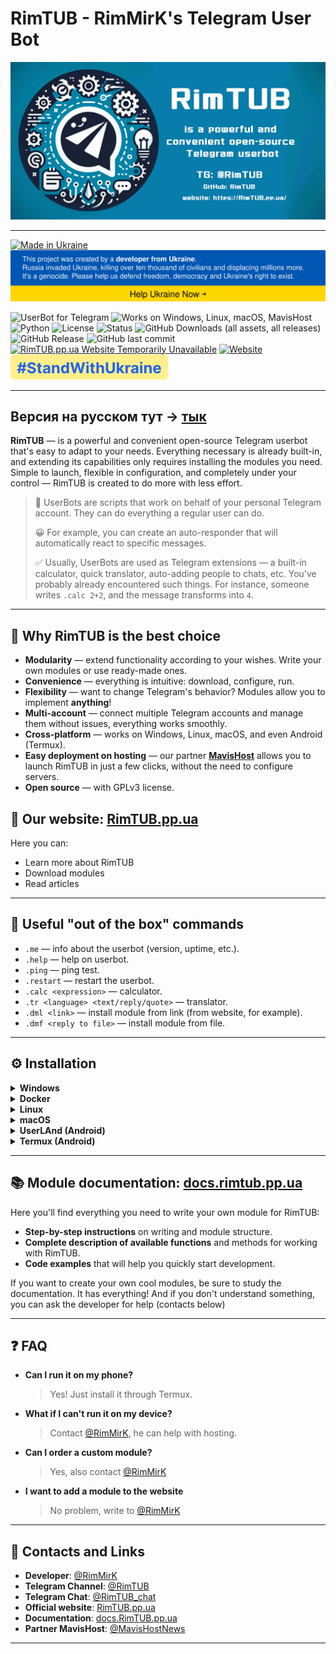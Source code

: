 # RimTUB - RimMirK's Telegram User Bot

![Banner](.github/banner.png)

---

<a href="https://www.youtube.com/watch?v=nybtOIxlku8"><img alt="Made in Ukraine" src="https://img.shields.io/badge/Ukraine-blue?style=for-the-badge&label=Made%20in&labelColor=yellow&link=https%3A%2F%2Fwww.youtube.com%2Fwatch%3Fv%3DnybtOIxlku8" height="50px" algin="center"></a>
![\#StandWithUkraine](https://github.com/vshymanskyy/StandWithUkraine/blob/main/banner-direct-single.svg)


![UserBot for Telegram](https://img.shields.io/badge/UserBot%20for%20-Telegram-blue)
![Works on Windows, Linux, macOS, MavisHost](https://img.shields.io/badge/Works%20on%20-%20Windows%2C%20Linux%2C%20macOS%2C%20MavisHost-green)
![Python](https://img.shields.io/badge/python-3.11-blue)
![License](https://img.shields.io/badge/license-GPLv3-green)
![Status](https://img.shields.io/badge/status-Active-brightgreen)
![GitHub Downloads (all assets, all releases)](https://img.shields.io/github/downloads/RimTUB/RimTUB/total?color=magenta)
![GitHub Release](https://img.shields.io/github/v/release/RimTUB/RimTUB)
![GitHub last commit](https://img.shields.io/github/last-commit/RimTUB/RimTUB)
<a href="https://RimTUB.pp.ua">
![RimTUB.pp.ua Website Temporarily Unavailable](https://img.shields.io/badge/RimTUB.pp.ua%20-%20Temporarily%20Unavailable-yellow)</a>
<a href="https://docs.RimTUB.pp.ua">
![Website](https://img.shields.io/website?url=https%3A%2F%2Fdocs.RimTUB.pp.ua&up_message=works!&down_message=doesn't%20work%28&label=docs.RimTUB.pp.ua)</a>
[![StandWithUkraine](https://raw.githubusercontent.com/vshymanskyy/StandWithUkraine/main/badges/StandWithUkraine.svg)](https://github.com/vshymanskyy/StandWithUkraine/blob/main/docs/README.md)



---

## Версия на русском тут -> [тык](README.ru.md)

**RimTUB** — is a powerful and convenient open-source Telegram userbot that's easy to adapt to your needs. Everything necessary is already built-in, and extending its capabilities only requires installing the modules you need. Simple to launch, flexible in configuration, and completely under your control — RimTUB is created to do more with less effort.

> 🤖 UserBots are scripts that work on behalf of your personal Telegram account. They can do everything a regular user can do.
>
> 😀 For example, you can create an auto-responder that will automatically react to specific messages.
>
> ✅ Usually, UserBots are used as Telegram extensions — a built-in calculator, quick translator, auto-adding people to chats, etc. You've probably already encountered such things. For instance, someone writes `.calc 2+2`, and the message transforms into `4`.

---

## 🌟 Why RimTUB is the best choice

- **Modularity** — extend functionality according to your wishes. Write your own modules or use ready-made ones.
- **Convenience** — everything is intuitive: download, configure, run.
- **Flexibility** — want to change Telegram's behavior? Modules allow you to implement **anything**!
- **Multi-account** — connect multiple Telegram accounts and manage them without issues, everything works smoothly.
- **Cross-platform** — works on Windows, Linux, macOS, and even Android (Termux).
- **Easy deployment on hosting** — our partner [**MavisHost**](https://t.me/MavisHostNews/28) allows you to launch RimTUB in just a few clicks, without the need to configure servers.
- **Open source** — with GPLv3 license.

## 🔗 Our website: [RimTUB.pp.ua](https://rimtub.pp.ua)

Here you can:
- Learn more about RimTUB
- Download modules
- Read articles

---

## 🧠 Useful "out of the box" commands

- `.me` — info about the userbot (version, uptime, etc.).
- `.help` — help on userbot.
- `.ping` — ping test.
- `.restart` — restart the userbot.
- `.calc <expression>` — calculator.
- `.tr <language> <text/reply/quote>` — translator.
- `.dml <link>` — install module from link (from website, for example).
- `.dmf <reply to file>` — install module from file.

---

## ⚙ Installation

<details id='win'>
<summary><strong>Windows</strong></summary>

<a id="Windows"></a>

### 🔹 Step 1. Download RimTUB
1. Go to: [GitHub Releases](https://github.com/RimTUB/RimTUB/releases)  
2. Click on the item with the `Latest` badge (this is the latest version).
3. Below, click on assets (file list)
4. In the file list, find an archive named like `RimTUB-XXX.zip` (XXX is the userbot version) — click on it to download.  
5. When it's downloaded — open the folder with the file, right-click on the archive and select **"Extract All"**.  
6. Enter a path, for example: `C:\RimTUB`, and click **"Extract"**.

---

### 🔹 Step 2. Create a Telegram bot
1. Open Telegram and find user [@BotFather](https://t.me/BotFather).  
2. Click **Start** or type `/start` if the bot is silent.  
3. Type `/newbot`, set a name and link for the bot (for example, `RimTUB_nickname_bot`).  
4. BotFather will send you a long **token** — **copy it** (it looks like `123456:ABC-DEF...`).  
5. ❗️ Type `/setinline`, select your bot, and type any text, for example `asdfjwekjdsf` ❗️

---

### 🔹 Step 3. Configure RimTUB
1. Go to the `C:\RimTUB` folder that you just unpacked.  
2. Find the `config.yaml` file there.  
3. Open it with a double click. If nothing happens — right-click and select **"Open with → Notepad"**.  
4. Insert your data there. Example:
   ```yaml
   PHONES:
     - +12345678990 # Your phone number linked to Telegram
     - +380XXXXXXXX # You can add multiple accounts
   BOT_TOKEN: 123456:ABC-DEF...  # Token provided by BotFather
   ```
5. Save the file: **File → Save**.

---

### 🔹 Step 4. Install Python
1. Go to [python.org](https://www.python.org/).  
2. Hover over "Downloads" and select **Windows**.  
3. Click **"Download Python 3.11.9"**. 
4. When the installer downloads — **MAKE SURE to check "Add Python to PATH"**, then click **"Install Now"**.  
5. Wait for the installation to complete and close the window.

---

### 🔹 Step 5. Launch RimTUB
1. Press **Win + R** keys, a window will appear.  
2. Type `cmd` and press **Enter** — a black window will open (command prompt).  
3. Enter the following commands one by one (press **Enter** after each):

   ```sh
   cd C:\RimTUB
   python -m venv .venv
   .venv\Scripts\activate.bat
   pip install -r requirements.txt
   python main.py
   ```

   ⚠ If a window appears asking for permission to access the internet — click **"Allow"**.

---

### 🔹 Step 6. Confirm login
1. After launching, the bot will ask you to enter a code.  
2. Telegram will send you an SMS — enter this code in the console.  
3. If you have two-factor authentication enabled (password when logging into Telegram) — enter it as well.
You'll only need to do this once

---

🎉 Done! RimTUB is running! Hooray!


</details>

<details>
<summary><strong>Docker</strong></summary>

<a id="Docker"></a>

### 🔹 Step 1. Clone the RimTUB repository
1. In terminal, enter the command:
   ```sh
   git clone https://github.com/RimTUB/RimTUB
   ```

---

### 🔹 Step 2. Create a Telegram bot
1. Open Telegram and find user [@BotFather](https://t.me/BotFather).  
2. Click **Start** or type `/start` if the bot is silent.  
3. Type `/newbot`, set a name and link for the bot (for example, `RimTUB_nickname_bot`).  
4. BotFather will send you a long **token** — **copy it** (it looks like `123456:ABC-DEF...`).  
5. ❗️ Type `/setinline`, select your bot, and type any text, for example `asdfjwekjdsf`. ❗️

---

### 🔹 Step 3. Configure RimTUB
1. In terminal, navigate to the folder where you just cloned RimTUB:
   ```sh
   cd RimTUB
   ```
2. Open the configuration file `config.yaml` using a text editor, for example, `nano`:
   ```sh
   nano config.yaml
   ```
3. Insert your data there. Example:
   ```yaml
   PHONES:
     - +12345678990 # Your phone number linked to Telegram
     - +380XXXXXXXX # You can add multiple accounts
   
   BOT_TOKEN: 123456:ABC-DEF...  # Token provided by BotFather
   ```
4. To save the file in `nano`, press **Ctrl + S** to save. Then exit by pressing **Ctrl + X**.

---

### 🔹 Step 4. Run
1. Enter the command to build RimTUB image:
   ```sh
   docker build -t rimtub .
   ```
---
2. Enter the command to start RimTUB interactively:
   ```sh
   docker-compose up
   ```
---

### 🔹 Step 5. Confirm login
1. After launching, the bot will ask you to enter a code.
2. Telegram will send you an SMS — enter this code in the console.
3. If you have two-factor authentication enabled (password when logging into Telegram) — enter it as well. You'll only need to do this once.
4. Double CTRL + C to exit:
---

### 🔹 Step 6. Run
1. Enter the command to start RimTUB in background:
   ```sh
   docker-compose up -d
   ```
---

🎉 Done! RimTUB is working in Docker! Hooray!

</details>

<details>
<summary><strong>Linux</strong></summary>

<a id="Linux"></a>

### 🔹 Step 1. Install necessary dependencies
1. Open terminal.
2. Enter the following command to update packages and install dependencies:
   ```sh
   sudo apt update
   sudo apt install git python3.11 python3.11-venv -y
   ```

---

### 🔹 Step 2. Clone the RimTUB repository
1. In terminal, enter the command:
   ```sh
   git clone https://github.com/RimTUB/RimTUB
   ```

---

### 🔹 Step 3. Create a Telegram bot
1. Open Telegram and find user [@BotFather](https://t.me/BotFather).  
2. Click **Start** or type `/start` if the bot is silent.  
3. Type `/newbot`, set a name and link for the bot (for example, `RimTUB_nickname_bot`).  
4. BotFather will send you a long **token** — **copy it** (it looks like `123456:ABC-DEF...`).  
5. ❗️ Type `/setinline`, select your bot, and type any text, for example `asdfjwekjdsf`. ❗️

---

### 🔹 Step 4. Configure RimTUB
1. In terminal, navigate to the folder where you just cloned RimTUB:
   ```sh
   cd RimTUB
   ```
2. Open the configuration file `config.yaml` using a text editor, for example, `nano`:
   ```sh
   nano config.yaml
   ```
3. Insert your data there. Example:
   ```yaml
   PHONES:
     - +12345678990 # Your phone number linked to Telegram
     - +380XXXXXXXX # You can add multiple accounts
   
   BOT_TOKEN: 123456:ABC-DEF...  # Token provided by BotFather
   ```
4. To save the file in `nano`, press **Ctrl + S** to save. Then exit by pressing **Ctrl + X**.

---

### 🔹 Step 5. Create and activate a virtual environment
1. Enter the command to create a virtual environment:
   ```sh
   python3.11 -m venv .venv
   ```
2. Activate the virtual environment:
   ```sh
   source .venv/bin/activate
   ```

---

### 🔹 Step 6. Install dependencies and launch RimTUB
1. Install all necessary libraries:
   ```sh
   pip install -r requirements.txt
   ```
2. Launch RimTUB:
   ```sh
   python main.py
   ```

---

### 🔹 Step 7. Confirm login
1. After launching, the bot will ask you to enter a code.
2. Telegram will send you an SMS — enter this code in the console.
3. If you have two-factor authentication enabled (password when logging into Telegram) — enter it as well. You'll only need to do this once.

---

🎉 Done! RimTUB is working on your Linux! Hooray!

</details>

<details>
<summary><strong>macOS</strong></summary>

<a id="macOS"></a>

### 🔹 Step 1. Install necessary dependencies
1. Open **Terminal**.
2. Enter the command to install `Homebrew` (if it's not installed):
   ```sh
   /bin/bash -c "$(curl -fsSL https://raw.githubusercontent.com/Homebrew/install/HEAD/install.sh)"
   ```
   Follow the instructions in the terminal to complete the installation.
   
3. Install Python 3.11 and Git through Homebrew:
   ```sh
   brew install git python@3.11
   ```

---

### 🔹 Step 2. Clone the RimTUB repository
1. Enter the command to clone the repository:
   ```sh
   git clone https://github.com/RimTUB/RimTUB
   ```

---

### 🔹 Step 3. Create a Telegram bot
1. Open Telegram and find user [@BotFather](https://t.me/BotFather).  
2. Click **Start** or type `/start` if the bot is silent.  
3. Type `/newbot`, set a name and link for the bot (for example, `RimTUB_nickname_bot`).  
4. BotFather will send you a long **token** — **copy it** (it looks like `123456:ABC-DEF...`).  
5. ❗️ Type `/setinline`, select your bot, and type any text, for example `asdfjwekjdsf`. ❗️

---

### 🔹 Step 4. Configure RimTUB
1. In terminal, navigate to the project folder:
   ```sh
   cd RimTUB
   ```
2. Open the configuration file `config.yaml` using a text editor, for example, `nano`:
   ```sh
   nano config.yaml
   ```
3. Insert your data. Example:
   ```yaml
   PHONES:
     - +12345678990 # Your phone number linked to Telegram
     - +380XXXXXXXX # You can add multiple accounts
   BOT_TOKEN: 123456:ABC-DEF...  # Token provided by BotFather
   ```
4. To save the file in `nano`, press **Ctrl + O**, then **Enter** to confirm. After that, exit by pressing **Ctrl + X**.

---

### 🔹 Step 5. Create and activate a virtual environment
1. Enter the command to create a virtual environment:
   ```sh
   python3.11 -m venv .venv
   ```
2. Activate the virtual environment:
   ```sh
   source .venv/bin/activate
   ```

---

### 🔹 Step 6. Install dependencies and launch RimTUB
1. Install all necessary libraries:
   ```sh
   pip install -r requirements.txt
   ```
2. Launch RimTUB:
   ```sh
   python main.py
   ```

---

### 🔹 Step 7. Confirm login
1. After launching, the bot will ask you to enter a code.
2. Telegram will send you an SMS — enter this code in the console.
3. If you have two-factor authentication enabled (password when logging into Telegram) — enter it as well. You'll only need to do this once.

---

🎉 Done! RimTUB is working on your Mac! Hooray!

</details>


<details>
<summary><strong>UserLAnd (Android)</strong></summary>

<a id="UserLAnd"></a>

### 🔹 Step 1. Install UserLAnd
1. Go to [Play Marker](https://play.google.com/store/apps/details?id=tech.ula) and download **UserLAnd**.
2. Install it on your device.

---

### 🔹 Step 2. Download Python and RimTUB
1. Open **UserLAnd**.
2. Chose **Debian Termial only**
3. In Terminal run following commands: (It will take up to 40 minutes)
```bash
sudo apt update && sudo apt upgrade -y

sudo apt install -y wget build-essential libssl-dev zlib1g-dev \
libncurses5-dev libncursesw5-dev libreadline-dev libsqlite3-dev \
libgdbm-dev libdb5.3-dev libbz2-dev libexpat1-dev liblzma-dev \
tk-dev uuid-dev libffi-dev

cd /tmp
wget https://www.python.org/ftp/python/3.11.9/Python-3.11.9.tgz
tar -xvf Python-3.11.9.tgz
cd Python-3.11.9

./configure --enable-optimizations
make -j$(nproc)
sudo make altinstall

sudo ln -sf /usr/local/bin/python3.11 /usr/bin/python
sudo ln -sf /usr/local/bin/python3.11 /usr/bin/python3
sudo ln -sf /usr/local/bin/python3.11 /usr/bin/py
sudo ln -sf /usr/local/bin/python3.11 /usr/bin/py3

py -m ensurepip

sudo ln -sf /usr/local/bin/pip3.11 /usr/bin/pip
sudo ln -sf /usr/local/bin/pip3.11 /usr/bin/pip3

cd ..
cd ..

sudo apt install -y git
sudo apt install -y nano

git clone https://github.com/RimTUB/RimTUB

cd RimTUB

py -m venv .venv

source .venv/bin/activate

sudo pip install -r requirements.txt

```

---

### 🔹 Step 3. Create a Telegram bot
1. Open Telegram and find user [@BotFather](https://t.me/BotFather).  
2. Click **Start** or type `/start` if the bot is silent.  
3. Type `/newbot`, set a name and link for the bot (for example, `RimTUB_nickname_bot`).  
4. BotFather will send you a long **token** — **copy it** (it looks like `123456:ABC-DEF...`).  
5. ❗️ Type `/setinline`, select your bot, and type any text, for example `asdfjwekjdsf`. ❗️

---

### 🔹 Step 4. Configure RimTUB
1. Open the configuration file `config.yaml` using a text editor, for example, `nano`:
   ```sh
   nano config.yaml
   ```
2. Insert your data. Example:
   ```yaml
   PHONES:
     - +12345678990 # Your phone number linked to Telegram
     - +380XXXXXXXX # You can add multiple accounts
   BOT_TOKEN: 123456:ABC-DEF...  # Token provided by BotFather
   ```
3. To save the file in `nano`, press **Ctrl + S**. After that, exit by pressing **Ctrl + X**.

---

### 🔹 Step 5. Launch RimTUB
1. After all dependencies are installed, launch RimTUB:
   ```sh
   python main.py
   ```

---

### 🔹 Step 6. Confirm login
1. After launching, the bot will ask you to enter a code.
2. Telegram will send you an SMS — enter this code in the console.
3. If you have two-factor authentication enabled (password when logging into Telegram) — enter it as well. You'll only need to do this once.

---

🎉 Done! RimTUB is working on your phone! Hooray!

</details>


<details>
<summary><strong>Termux (Android)</strong></summary>

<a id="Termux"></a>

### 🔹 Step 1. Install Termux
1. Go to [F-Droid](https://f-droid.org/packages/com.termux/) and download **Termux**.
2. Install it on your device.

---

### 🔹 Step 2. Clone the RimTUB repository
1. Open **Termux**.
2. Clone the RimTUB repository:
   ```sh
   apt update && apt upgrade -y && apt install git -y
   git clone https://github.com/RimTUB/RimTUB
   ```

---

### 🔹 Step 3. Create a Telegram bot
1. Open Telegram and find user [@BotFather](https://t.me/BotFather).  
2. Click **Start** or type `/start` if the bot is silent.  
3. Type `/newbot`, set a name and link for the bot (for example, `RimTUB_nickname_bot`).  
4. BotFather will send you a long **token** — **copy it** (it looks like `123456:ABC-DEF...`).  
5. ❗️ Type `/setinline`, select your bot, and type any text, for example `asdfjwekjdsf`. ❗️

---

### 🔹 Step 4. Configure RimTUB
1. In **Termux**, navigate to the project folder:
   ```sh
   cd RimTUB
   ```
2. Open the configuration file `config.yaml` using a text editor, for example, `nano`:
   ```sh
   nano config.yaml
   ```
3. Insert your data. Example:
   ```yaml
   PHONES:
     - +12345678990 # Your phone number linked to Telegram
     - +380XXXXXXXX # You can add multiple accounts
   BOT_TOKEN: 123456:ABC-DEF...  # Token provided by BotFather
   ```
4. To save the file in `nano`, press **Ctrl + O**, then **Enter** to confirm. After that, exit by pressing **Ctrl + X**.

---

### 🔹 Step 5. Run Termux.sh to install dependencies
1. In **Termux**, enter the command to execute the `termux.sh` script, which will install all necessary dependencies:
   ```sh
   bash termux.sh
   ```
2. Wait for the dependencies installation to complete.

---

### 🔹 Step 6. Launch RimTUB
1. After all dependencies are installed, launch RimTUB:
   ```sh
   python main.py
   ```

---

### 🔹 Step 7. Confirm login
1. After launching, the bot will ask you to enter a code.
2. Telegram will send you an SMS — enter this code in the console.
3. If you have two-factor authentication enabled (password when logging into Telegram) — enter it as well. You'll only need to do this once.

---

🎉 Done! RimTUB is working on your phone! Hooray!

</details>

---

## 📚 Module documentation: **[docs.rimtub.pp.ua](https://docs.rimtub.pp.ua)**

Here you'll find everything you need to write your own module for RimTUB:

- **Step-by-step instructions** on writing and module structure.
- **Complete description of available functions** and methods for working with RimTUB.
- **Code examples** that will help you quickly start development.

If you want to create your own cool modules, be sure to study the documentation. It has everything! And if you don't understand something, you can ask the developer for help (contacts below)

---

## ❓ FAQ

- **Can I run it on my phone?**  
  > Yes! Just install it through Termux.

- **What if I can't run it on my device?**  
  > Contact [@RimMirK](https://t.me/RimMirK), he can help with hosting.

- **Can I order a custom module?**  
  > Yes, also contact [@RimMirK](https://t.me/RimMirK)

- **I want to add a module to the website**  
  > No problem, write to [@RimMirK](https://t.me/RimMirK)


---

## 💬 Contacts and Links

- **Developer**: [@RimMirK](https://t.me/RimMirK) 
- **Telegram Channel**: [@RimTUB](https://t.me/RimTUB)
- **Telegram Chat**: [@RimTUB_chat](https://t.me/RimTUB_chat)
- **Official website**: [RimTUB.pp.ua](https://rimtub.pp.ua/)
- **Documentation**: [docs.RimTUB.pp.ua](https://docs.rimtub.pp.ua/)
- **Partner MavisHost**: [@MavisHostNews](https://t.me/MavisHostNews/28)

---
